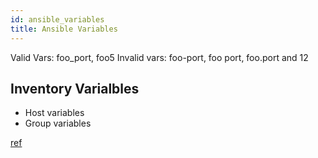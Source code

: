 ```yaml
---
id: ansible_variables
title: Ansible Variables
---
```

Valid Vars: foo_port, foo5
Invalid vars: foo-port, foo port, foo.port and 12

## Inventory Varialbles
* Host variables
* Group variables

[ref](https://docs.ansible.com/ansible/latest/user_guide/intro_inventory.html#adding-variables-to-inventory)

